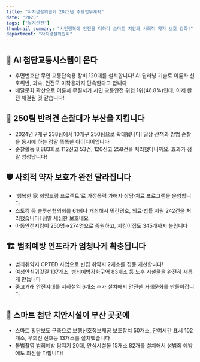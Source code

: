 ```yaml
---
title: "자치경찰위원회 2025년 주요업무계획"
date: "2025"
tags: ["복지안전"]
thumbnail_summary: "시민행복에 안전을 더하다 스마트 치안과 사회적 약자 보호 강화!"
department: "자치경찰위원회"
---
```


## 🤖 AI 첨단교통시스템이 온다
- 후면번호판 무인 교통단속용 장비 120대를 설치합니다! AI 딥러닝 기술로 이륜차 신호위반, 과속, 안전모 미착용까지 단속한다고 합니다
- 배달문화 확산으로 이륜차 무질서가 시민 교통안전 위협 1위(46.8%)인데, 이제 완전 해결될 것 같습니다!

## 👥 250팀 반려견 순찰대가 부산을 지킵니다
- 2024년 7개구 238팀에서 10개구 250팀으로 확대됩니다! 일상 산책과 방범 순찰을 동시에 하는 정말 똑똑한 아이디어입니다
- 순찰활동 8,883회로 112신고 53건, 120신고 258건을 처리했다니까요. 효과가 정말 엄청납니다!

## 🛡️ 사회적 약자 보호가 완전 달라집니다
- '행복한 家 희망드림 프로젝트'로 가정폭력 가해자 상담·치료 프로그램을 운영합니다
- 스토킹 등 솔루션협의회를 61회나 개최해서 민간경호, 의료·법률 지원 242건을 처리했습니다! 정말 세심한 보호네요
- 아동안전지킴이 250명→274명으로 증원하고, 지킴이집도 345개까지 늘립니다

## 🏗️ 범죄예방 인프라가 엄청나게 확충됩니다
- 범죄취약지 CPTED 사업으로 빈집 취약지 2개소를 집중 개선합니다!
- 여성안심귀갓길 137개소, 범죄예방강화구역 83개소 등 노후 시설물을 완전히 새롭게 만듭니다
- 중고거래 안전지대를 지하철역 6개소 추가 설치해서 안전한 거래문화를 만들어갑니다

## 📱 스마트 첨단 치안시설이 부산 곳곳에
- 스마트 횡단보도 구축으로 보행신호정보제공 보조장치 50개소, 잔여시간 표시 102개소, 우회전 신호등 13개소를 설치했습니다
- 불법촬영 범죄예방 탐지기 20대, 안심시설물 15개소 82개를 설치해서 성범죄 예방에도 최선을 다합니다!